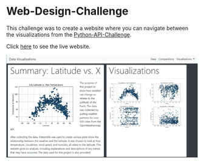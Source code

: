 # Web-Design-Challenge
This challenge was to create a website where you can navigate between the visualizations from the [Python-API-Challenge]( https://github.com/gfstuhr/Python-api-challenge). 

Click [here]( https://gfstuhr.github.io/Web-Design-Challenge.github.io/) to see the live website.

![Capture.png](capture.png)
